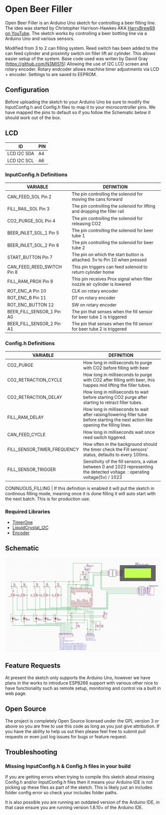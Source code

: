 # Open Beer Filler


Open Beer Filler is an Arduino Uno sketch for controlling a beer filling line. The idea was started by Christopher Harrison-Hawkes AKA [HarryBrew69 on YouTube](https://www.youtube.com/channel/UCIIYTzYpd8D7y816diZB0Dw). The sketch works by controlling a beer bottling line via a Arduino Uno and various sensors.

Modified from 3 to 2 can filling system.  Reed switch has been added to the can feed cylinder and proximity switch on filler lift air cylinder. This allows easier setup of the system. Base code used was writen by David Gray (https://github.com/N3MIS15) Allowing the use of I2C LCD screen and rotary encoder. 
Rotary endcoder allows machine timer adjustments via LCD + encoder. Settings to are saved to EEPROM. 

## Configuration
Before uploading the sketch to your Arduino Uno be sure to modify the InputConfig.h and Config.h files to map it to your microcontroller pins. We have mapped the pins to default so if you follow the Schematic below it should work out of the box.

## LCD 
ID | PIN
--- | ---
LCD I2C SDA | A4
LCD I2C SCL | A6

### InputConfig.h Definitions
VARIABLE | DEFINITION
--- | ---
CAN_FEED_SOL Pin 2 | The pin controlling the solenoid for moving the cans forward
FILL_RAIL_SOL Pin 3 | The pin controlling the solenoid for lifting and dropping the filler rail
CO2_PURGE_SOL Pin 4 | The pin controlling the solenoid for releasing CO2
BEER_INLET_SOL_1 Pin 5  | The pin controlling the solenoid for beer tube 1
BEER_INLET_SOL_2 Pin 6 | The pin controlling the solenoid for beer tube 2
START_BUTTON Pin 7 | The pin on which the start button is attached. 5v to Pin 10 when pressed
CAN_FEED_REED_SWITCH Pin 8 | This pin triggers can feed solenoid to return cylinder home
FILL_RAM_PROX Pin 9 | This pin receives Prox signal when filler nozzle air cylinder is lowered 
ROT_ENC_A Pin 10 | CLK on rotary encoder
ROT_ENC_B Pin 11 | DT on rotary encoder
ROT_ENC_BUTTON 12 | SW on rotary encoder
BEER_FILL_SENSOR_1 Pin A0 | The pin that senses when the fill sensor for beer tube 1 is triggered
BEER_FILL_SENSOR_2 Pin A1 | The pin that senses when the fill sensor for beer tube 2 is triggered

### Config.h Definitions
VARIABLE | DEFINITION
--- | ---
CO2_PURGE | How long in milliseconds to purge with CO2 before filling with beer
CO2_RETRACTION_CYCLE | How long in milliseconds to purge with CO2 after filling with beer, this happes mid lifting the filler tubes.
CO2_RETRACTION_DELAY | How long in milliseconds to wait before starting CO2 purge after starting to retract filler tubes.
FILL_RAM_DELAY| How long in milliseconds to wait after raising/lowering filler tube before starting the next action like opening the filling lines.
CAN_FEED_CYCLE | How long in milliseconds wait once reed switch tiggered.
FILL_SENSOR_TIMER_FREQUENCY | How often in the background should the timer check the Fill sensors' status, defaults to every 100ms.
FILL_SENSOR_TRIGGER | Sensitivity of the fill sensors, a value between 0 and 1023 representing the detected voltage. : operating voltage(5v) / 1023

CONINUOUS_FILLING | If this definition is enabled it will put the sketch in continous filling mode, meaning once it is done filling it will auto start with the next batch. This is for production use.


### Required Libraries
- [TimerOne](https://playground.arduino.cc/Code/Timer1/)
- [LiquidCrystal_I2C](https://github.com/johnrickman/LiquidCrystal_I2C)
- [Encoder](http://www.pjrc.com/teensy/td_libs_Encoder.html)

## Schematic
![](.github/schematic.png)

## Feature Requests
At present the sketch only supports the Arduino Uno, however we have plans in the works to introduce ESP8266 support with various other nice to have functionality such as remote setup, monitoring and control via a built in web page.

## Open Source
The project is completely Open Source licensed under the GPL version 3 or above so you are free to use this code as long as you just give attribution. If you have the ability to help us out then please feel free to submit pull requests or even just log issues for bugs or feature request.

## Troubleshooting

### Missing InputConfig.h & Config.h files in your build
If you are getting errors when trying to compile this sketch about missing Config.h and/or InputConfig.h files then it means your Arduino IDE is not picking up these files as part of the sketch. This is likely just an includes folder config error so check your includes folder paths.

It is also possible you are running an outdated version of the Arduino IDE, in that case ensure you are running version 1.8.10+ of the Arduino IDE.
